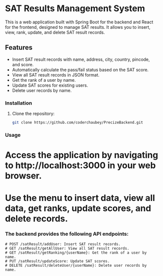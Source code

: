 # SAT Results Management System

This is a web application built with Spring Boot for the backend and React for the frontend, designed to manage SAT results. It allows you to insert, view, rank, update, and delete SAT result records.

## Features

- Insert SAT result records with name, address, city, country, pincode, and score.
- Automatically calculate the pass/fail status based on the SAT score.
- View all SAT result records in JSON format.
- Get the rank of a user by name.
- Update SAT scores for existing users.
- Delete user records by name.

### Installation

1. Clone the repository:

   ```bash
   git clone https://github.com/coderchaubey/PrecizeBackend.git

### Usage
# Access the application by navigating to http://localhost:3000 in your web browser.
# Use the menu to insert data, view all data, get ranks, update scores, and delete records.

### The backend provides the following API endpoints:
    # POST /satResult/addUser: Insert SAT result records.
    # GET /satResult/getAllUser: View all SAT result records.
    # GET /satResult/getRanking/{userName}: Get the rank of a user by name.
    # PUT /satResult/updateScore: Update SAT scores.
    # DELETE /satResult/deleteUser/{userName}: Delete user records by name.



